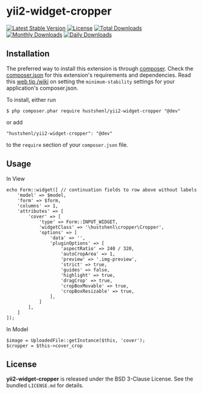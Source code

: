 yii2-widget-cropper
===================

[![Latest Stable Version](https://poser.pugx.org/hustshenl/yii2-widget-cropper/v/stable)](https://packagist.org/packages/hustshenl/yii2-widget-cropper)
[![License](https://poser.pugx.org/hustshenl/yii2-widget-cropper/license)](https://packagist.org/packages/hustshenl/yii2-widget-cropper)
[![Total Downloads](https://poser.pugx.org/hustshenl/yii2-widget-cropper/downloads)](https://packagist.org/packages/hustshenl/yii2-widget-cropper)
[![Monthly Downloads](https://poser.pugx.org/hustshenl/yii2-widget-cropper/d/monthly)](https://packagist.org/packages/hustshenl/yii2-widget-cropper)
[![Daily Downloads](https://poser.pugx.org/hustshenl/yii2-widget-cropper/d/daily)](https://packagist.org/packages/hustshenl/yii2-widget-cropper)


## Installation

The preferred way to install this extension is through [composer](http://getcomposer.org/download/). Check the [composer.json](https://github.com/hustshenl/yii2-widget-cropper/blob/master/composer.json) for this extension's requirements and dependencies. Read this [web tip /wiki](http://webtips.krajee.com/setting-composer-minimum-stability-application/) on setting the `minimum-stability` settings for your application's composer.json.

To install, either run

```
$ php composer.phar require hustshenl/yii2-widget-cropper "@dev"
```

or add

```
"hustshenl/yii2-widget-cropper": "@dev"
```

to the ```require``` section of your `composer.json` file.


## Usage


In View
```
echo Form::widget([ // continuation fields to row above without labels
    'model' => $model,
    'form' => $form,
    'columns' => 1,
    'attributes' => [
        'cover' => [
            'type' => Form::INPUT_WIDGET,
            'widgetClass' => '\hustshenl\cropper\Cropper',
            'options' => [
                'data' => '',
                'pluginOptions' => [
                    'aspectRatio' => 240 / 320,
                    'autoCropArea' => 1,
                    'preview' => '.img-preview',
                    'strict' => true,
                    'guides' => false,
                    'highlight' => true,
                    'dragCrop' => true,
                    'cropBoxMovable' => true,
                    'cropBoxResizable' => true,
                ],
            ]
        ],
    ]
]);
```

In Model
```
$image = UploadedFile::getInstance($this, 'cover');
$cropper = $this->cover_crop
```



## License

**yii2-widget-cropper** is released under the BSD 3-Clause License. See the bundled `LICENSE.md` for details.